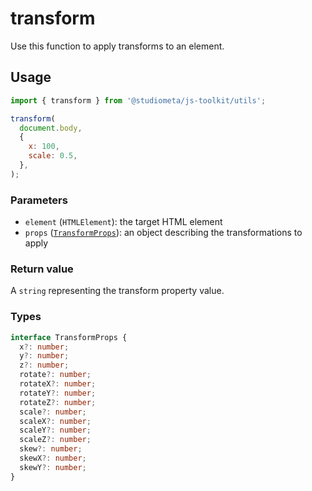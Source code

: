 # transform

Use this function to apply transforms to an element.

## Usage

```js
import { transform } from '@studiometa/js-toolkit/utils';

transform(
  document.body,
  {
    x: 100,
    scale: 0.5,
  },
);
```

### Parameters

- `element` (`HTMLElement`): the target HTML element
- `props` ([`TransformProps`](#types)): an object describing the transformations to apply

### Return value

A `string` representing the transform property value.

### Types

```ts
interface TransformProps {
  x?: number;
  y?: number;
  z?: number;
  rotate?: number;
  rotateX?: number;
  rotateY?: number;
  rotateZ?: number;
  scale?: number;
  scaleX?: number;
  scaleY?: number;
  scaleZ?: number;
  skew?: number;
  skewX?: number;
  skewY?: number;
}
```
